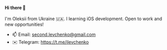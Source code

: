 #### Hi there 👋

I'm Oleksii from Ukraine 🇺🇦. I learning iOS development. 
Open to work and new opportunities!

- 📫 Email: second.levchenko@gmail.com
- ✉️ Telegram: https://t.me/ilevchenko
